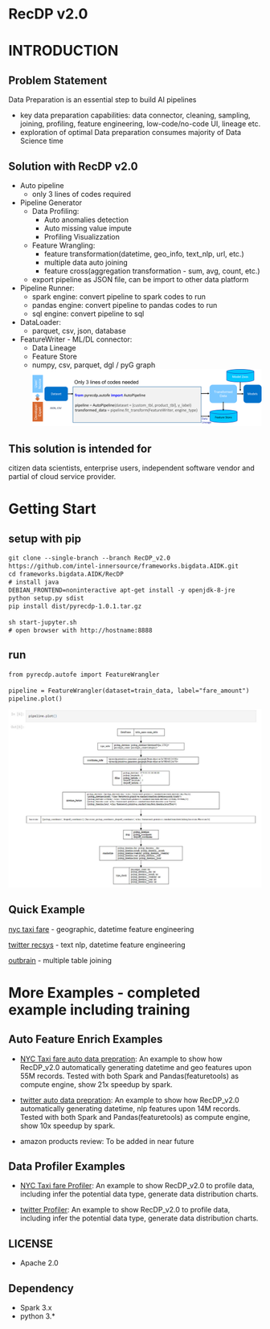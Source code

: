 # RecDP v2.0

# INTRODUCTION

## Problem Statement

Data Preparation is an essential step to build AI pipelines 
* key data preparation capabilities: data connector, cleaning, sampling, joining, profiling, feature engineering, low-code/no-code UI, lineage etc. 
* exploration of optimal Data preparation consumes majority of Data Science time

## Solution with RecDP v2.0

* Auto pipeline
    * only 3 lines of codes required
* Pipeline Generator
    * Data Profiling:
        * Auto anomalies detection
        * Auto missing value impute
        * Profiling Visualizzation        
    * Feature Wrangling:
        * feature transformation(datetime, geo_info, text_nlp, url, etc.)
        * multiple data auto joining
        * feature cross(aggregation transformation - sum, avg, count, etc.)
    * export pipeline as JSON file, can be import to other data platform
* Pipeline Runner:
    * spark engine: convert pipeline to spark codes to run
    * pandas engine: convert pipeline to pandas codes to run
    * sql engine: convert pipeline to sql
* DataLoader:
    * parquet, csv, json, database
* FeatureWriter - ML/DL connector:
    * Data Lineage
    * Feature Store
    * numpy, csv, parquet, dgl / pyG graph
![RecDP v2.0 Overview](resources/recdp_intro.png)

## This solution is intended for
citizen data scientists, enterprise users, independent software vendor and partial of cloud service provider.

# Getting Start
## setup with pip
```
git clone --single-branch --branch RecDP_v2.0 https://github.com/intel-innersource/frameworks.bigdata.AIDK.git
cd frameworks.bigdata.AIDK/RecDP
# install java
DEBIAN_FRONTEND=noninteractive apt-get install -y openjdk-8-jre
python setup.py sdist
pip install dist/pyrecdp-1.0.1.tar.gz

sh start-jupyter.sh
# open browser with http://hostname:8888
```

## run
```
from pyrecdp.autofe import FeatureWrangler

pipeline = FeatureWrangler(dataset=train_data, label="fare_amount")
pipeline.plot()
```
![nyc taxi demo](resources/nyc_taxi_demo.JPG)

## Quick Example
[nyc taxi fare](examples/notebooks/autofe/demo/nyc_taxi_workflow_test.ipynb) - geographic, datetime feature engineering

[twitter recsys](examples/notebooks/autofe/demo/twitter_workflow_test.ipynb) - text nlp, datetime feature engineering

[outbrain](examples/notebooks/autofe/demo/outbrain_ctr_workflow_test.ipynb) - multiple table joining

# More Examples - completed example including training

## Auto Feature Enrich Examples
* [NYC Taxi fare auto data prepration](examples/notebooks/autofe/FeatureWrangler.ipynb): An example to show how RecDP_v2.0 automatically generating datetime and geo features upon 55M records. Tested with both Spark and Pandas(featuretools) as compute engine, show 21x speedup by spark.

* [twitter auto data prepration](examples/notebooks/autofe/FeatureWrangler-recsys.ipynb): An example to show how RecDP_v2.0 automatically generating datetime, nlp features upon 14M records. Tested with both Spark and Pandas(featuretools) as compute engine, show 10x speedup by spark.

* amazon products review: To be added in near future

## Data Profiler Examples
* [NYC Taxi fare Profiler](resources/FeatureProfiler_NYC.png): An example to show RecDP_v2.0 to profile data, including infer the potential data type, generate data distribution charts.

* [twitter Profiler](resources/FeatureProfiler_recsys.png): An example to show RecDP_v2.0 to profile data, including infer the potential data type, generate data distribution charts.


## LICENSE
* Apache 2.0

## Dependency
* Spark 3.x
* python 3.*
